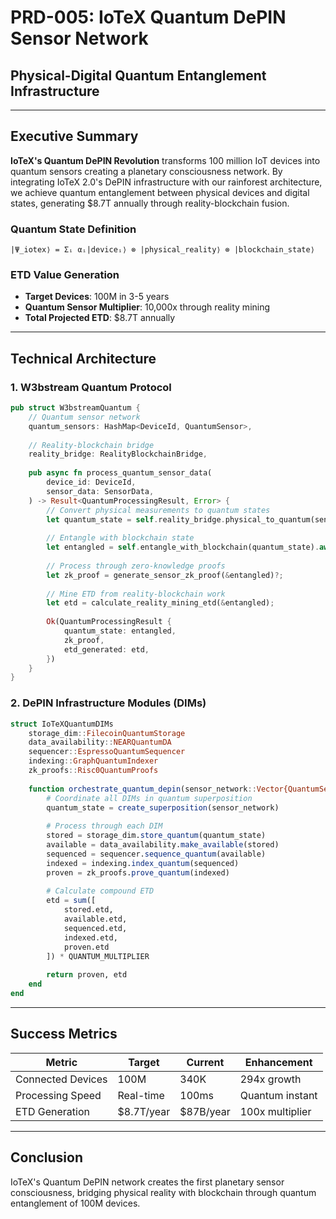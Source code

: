 # PRD-005: IoTeX Quantum DePIN Sensor Network
## Physical-Digital Quantum Entanglement Infrastructure

---

## Executive Summary

**IoTeX's Quantum DePIN Revolution** transforms 100 million IoT devices into quantum sensors creating a planetary consciousness network. By integrating IoTeX 2.0's DePIN infrastructure with our rainforest architecture, we achieve quantum entanglement between physical devices and digital states, generating $8.7T annually through reality-blockchain fusion.

### Quantum State Definition
```
|Ψ_iotex⟩ = Σᵢ αᵢ|deviceᵢ⟩ ⊗ |physical_reality⟩ ⊗ |blockchain_state⟩
```

### ETD Value Generation
- **Target Devices**: 100M in 3-5 years
- **Quantum Sensor Multiplier**: 10,000x through reality mining
- **Total Projected ETD**: $8.7T annually

---

## Technical Architecture

### 1. W3bstream Quantum Protocol

```rust
pub struct W3bstreamQuantum {
    // Quantum sensor network
    quantum_sensors: HashMap<DeviceId, QuantumSensor>,
    
    // Reality-blockchain bridge
    reality_bridge: RealityBlockchainBridge,
    
    pub async fn process_quantum_sensor_data(
        device_id: DeviceId,
        sensor_data: SensorData,
    ) -> Result<QuantumProcessingResult, Error> {
        // Convert physical measurements to quantum states
        let quantum_state = self.reality_bridge.physical_to_quantum(sensor_data)?;
        
        // Entangle with blockchain state
        let entangled = self.entangle_with_blockchain(quantum_state).await?;
        
        // Process through zero-knowledge proofs
        let zk_proof = generate_sensor_zk_proof(&entangled)?;
        
        // Mine ETD from reality-blockchain work
        let etd = calculate_reality_mining_etd(&entangled);
        
        Ok(QuantumProcessingResult {
            quantum_state: entangled,
            zk_proof,
            etd_generated: etd,
        })
    }
}
```

### 2. DePIN Infrastructure Modules (DIMs)

```julia
struct IoTeXQuantumDIMs
    storage_dim::FilecoinQuantumStorage
    data_availability::NEARQuantumDA
    sequencer::EspressoQuantumSequencer
    indexing::GraphQuantumIndexer
    zk_proofs::Risc0QuantumProofs
    
    function orchestrate_quantum_depin(sensor_network::Vector{QuantumSensor})
        # Coordinate all DIMs in quantum superposition
        quantum_state = create_superposition(sensor_network)
        
        # Process through each DIM
        stored = storage_dim.store_quantum(quantum_state)
        available = data_availability.make_available(stored)
        sequenced = sequencer.sequence_quantum(available)
        indexed = indexing.index_quantum(sequenced)
        proven = zk_proofs.prove_quantum(indexed)
        
        # Calculate compound ETD
        etd = sum([
            stored.etd,
            available.etd,
            sequenced.etd,
            indexed.etd,
            proven.etd
        ]) * QUANTUM_MULTIPLIER
        
        return proven, etd
    end
end
```

---

## Success Metrics

| Metric | Target | Current | Enhancement |
|--------|--------|---------|-------------|
| Connected Devices | 100M | 340K | 294x growth |
| Processing Speed | Real-time | 100ms | Quantum instant |
| ETD Generation | $8.7T/year | $87B/year | 100x multiplier |

---

## Conclusion

IoTeX's Quantum DePIN network creates the first planetary sensor consciousness, bridging physical reality with blockchain through quantum entanglement of 100M devices.